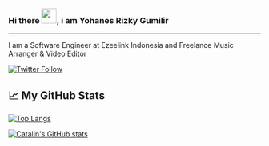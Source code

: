 ### Hi there <img src="https://raw.githubusercontent.com/MartinHeinz/MartinHeinz/master/wave.gif" width="30px">, i am Yohanes Rizky Gumilir

---
 I am  a Software Engineer at Ezeelink Indonesia  and Freelance Music Arranger & Video Editor 

[![Twitter Follow](https://img.shields.io/twitter/follow/yohanesrizkyg?label=People%20following%20me%20on%20Twitter&style=social)](https://twitter.com/intent/follow?screen_name=yohanesrizkyg)

## &#x1f4c8; My GitHub Stats

[![Top Langs](https://github-readme-stats.vercel.app/api/top-langs/?username=yorigum&hide=java,html,css&theme=radical)](https://github.com/anuraghazra/github-readme-stats)

[![Catalin's GitHub stats](https://github-readme-stats.vercel.app/api?username=yorigum&theme=radical)](https://github.com/anuraghazra/github-readme-stats)

<!--
**yorigum/yorigum** is a ✨ _special_ ✨ repository because its `README.md` (this file) appears on your GitHub profile.

Here are some ideas to get you started:

- 🔭 I’m currently working on ...
- 🌱 I’m currently learning ...
- 👯 I’m looking to collaborate on ...
- 🤔 I’m looking for help with ...
- 💬 Ask me about ...
- 📫 How to reach me: ...
- 😄 Pronouns: ...
- ⚡ Fun fact: ...
-->

